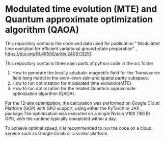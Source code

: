 # Modulated time evolution (MTE) and Quantum approximate optimization algorithm (QAOA)
This repository contains the code and data used for publication " Modulated time evolution for efficient variational ground-state preparation" ,
https://doi.org/10.48550/arXiv.2408.03251

This repository contains three main parts of python code in the src folder
1. How to generate the locally adiabatic magnetifc field for the Transvserse field Ising model in the even-even spin and spatial parity subspace.
2. How to run optimzation for modulated time evolution(MTE).
3. How to run optimzation for the related Quantum approximate optimization algorithm (QAOA).

For the 12-site optimization, the calculation was performed on Google Cloud Platform (GCP) with GPU support, using either the PyTorch or JAX package.The optimization was executed on a single Nvidia V100 (16GB) GPU, with the runtime typically completed within a day.

To achieve optimal speed, it is recommended to run the code on a cloud service such as Google Colab or a similar platform.
